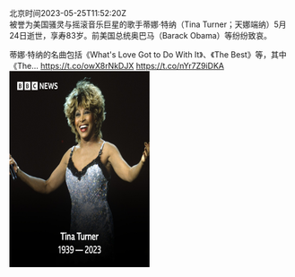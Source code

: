 北京时间2023-05-25T11:52:20Z<br>被誉为美国骚灵与摇滚音乐巨星的歌手蒂娜·特纳（Tina Turner；天娜端纳）5月24日逝世，享寿83岁。前美国总统奥巴马（Barack Obama）等纷纷致哀。

蒂娜·特纳的名曲包括《What's Love Got to Do With It》、《The Best》等，其中《The… https://t.co/owX8rNkDJX https://t.co/nYr7Z9iDKA<br><img src='/temp/image/2023/u-Month-5/1661580936172142592_0.jpg' width='250' height='350'><br><br>
